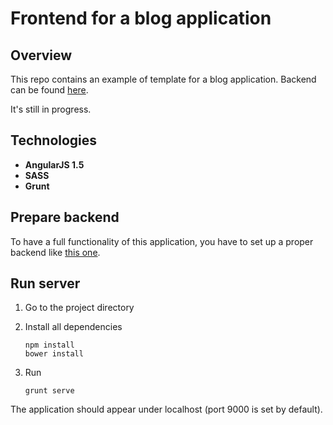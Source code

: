 # Frontend for a blog application

## Overview
This repo contains an example of template for a blog application. 
Backend can be found [here](https://github.com/katarzyna-dusza/blog-backend).

It's still in progress.

## Technologies
- **AngularJS 1.5**
- **SASS**
- **Grunt**

## Prepare backend
To have a full functionality of this application, you have to set up a proper backend like [this one](https://github.com/katarzyna-dusza/blog-backend). 

## Run server
1. Go to the project directory

1. Install all dependencies
    ```shell
    npm install
    bower install
    ```

1. Run
    ```shell
    grunt serve
    ```
The application should appear under localhost (port 9000 is set by default).
